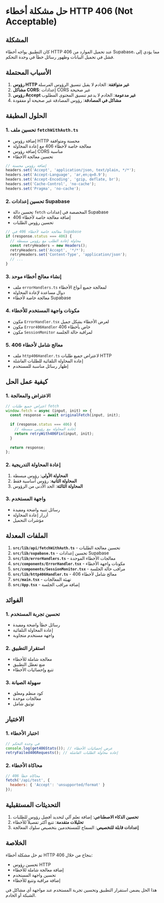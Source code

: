 # حل مشكلة أخطاء HTTP 406 (Not Acceptable)

## المشكلة
كان التطبيق يواجه أخطاء HTTP 406 عند تحميل الموارد من Supabase، مما يؤدي إلى فشل في تحميل البيانات وظهور رسائل خطأ في وحدة التحكم.

## الأسباب المحتملة
1. **رؤوس HTTP غير متوافقة**: الخادم لا يقبل تنسيق الرؤوس المرسلة
2. **مشاكل CORS**: إعدادات CORS غير صحيحة
3. **رؤوس Accept غير مدعومة**: الخادم لا يدعم تنسيق المحتوى المطلوب
4. **مشاكل في المصادقة**: رؤوس المصادقة غير صحيحة أو مفقودة

## الحلول المطبقة

### 1. تحسين ملف `fetchWithAuth.ts`
- إضافة رؤوس HTTP محسنة ومتوافقة
- معالجة خاصة لأخطاء 406 مع إعادة المحاولة
- إضافة رؤوس CORS مناسبة
- تحسين معالجة الأخطاء

```typescript
// إضافة رؤوس محسنة
headers.set('Accept', 'application/json, text/plain, */*');
headers.set('Accept-Language', 'ar,en;q=0.9');
headers.set('Accept-Encoding', 'gzip, deflate, br');
headers.set('Cache-Control', 'no-cache');
headers.set('Pragma', 'no-cache');
```

### 2. تحسين إعدادات Supabase
- تحسين دالة `fetch` المخصصة في إعدادات Supabase
- إضافة معالجة خاصة لأخطاء 406
- تحسين رؤوس الطلبات

```typescript
// معالجة خاصة لأخطاء 406 في Supabase
if (response.status === 406) {
  // محاولة إعادة الطلب مع رؤوس مبسطة
  const retryHeaders = new Headers();
  retryHeaders.set('Accept', '*/*');
  retryHeaders.set('Content-Type', 'application/json');
  // ...
}
```

### 3. إنشاء معالج أخطاء موحد
- ملف `errorHandlers.ts` لمعالجة جميع أنواع الأخطاء
- دوال مساعدة لإعادة المحاولة
- معالجة خاصة لأخطاء Supabase

### 4. مكونات واجهة المستخدم للأخطاء
- مكون `ErrorHandler.tsx` لعرض الأخطاء بشكل جميل
- مكون `Error406Handler` خاص بأخطاء 406
- مكون `SessionMonitor` لمراقبة حالة الجلسة

### 5. معالج شامل لأخطاء 406
- ملف `http406Handler.ts` لاعتراض جميع طلبات HTTP
- إعادة المحاولة التلقائية للطلبات الفاشلة
- إظهار رسائل مناسبة للمستخدم

## كيفية عمل الحل

### 1. الاعتراض والمعالجة
```typescript
// اعتراض جميع طلبات fetch
window.fetch = async (input, init) => {
  const response = await originalFetch(input, init);
  
  if (response.status === 406) {
    // إعادة المحاولة مع رؤوس مبسطة
    return retryWith406Fix(input, init);
  }
  
  return response;
};
```

### 2. إعادة المحاولة التدريجية
1. **المحاولة الأولى**: رؤوس مبسطة
2. **المحاولة الثانية**: رؤوس أساسية فقط
3. **المحاولة الثالثة**: الحد الأدنى من الرؤوس

### 3. واجهة المستخدم
- رسائل تنبيه واضحة ومفيدة
- أزرار إعادة المحاولة
- مؤشرات التحميل

## الملفات المعدلة

1. **`src/lib/api/fetchWithAuth.ts`** - تحسين معالجة الطلبات
2. **`src/lib/supabase.ts`** - تحسين إعدادات Supabase
3. **`src/lib/errorHandlers.ts`** - معالجات الأخطاء الموحدة
4. **`src/components/ErrorHandler.tsx`** - مكونات واجهة الأخطاء
5. **`src/components/SessionMonitor.tsx`** - مراقب حالة الجلسة
6. **`src/lib/http406Handler.ts`** - معالج شامل لأخطاء 406
7. **`src/main.tsx`** - تهيئة المعالجات
8. **`src/App.tsx`** - إضافة مراقب الجلسة

## الفوائد

### 1. تحسين تجربة المستخدم
- رسائل خطأ واضحة ومفيدة
- إعادة المحاولة التلقائية
- واجهة مستخدم متجاوبة

### 2. استقرار التطبيق
- معالجة شاملة للأخطاء
- منع تعطل التطبيق
- تتبع وإحصائيات الأخطاء

### 3. سهولة الصيانة
- كود منظم ومعلق
- معالجات موحدة
- توثيق شامل

## الاختبار

### 1. اختبار الأخطاء
```javascript
// في وحدة التحكم
console.log(get406Stats()); // عرض إحصائيات الأخطاء
retryFailed406Requests(); // إعادة محاولة الطلبات الفاشلة
```

### 2. محاكاة الأخطاء
```javascript
// محاكاة خطأ 406
fetch('/api/test', {
  headers: { 'Accept': 'unsupported/format' }
});
```

## التحديثات المستقبلية

1. **تحسين الذكاء الاصطناعي**: إضافة تعلم آلي لتحديد أفضل رؤوس للطلبات
2. **تحليلات متقدمة**: تتبع أكثر تفصيلاً للأخطاء
3. **إعدادات قابلة للتخصيص**: السماح للمستخدمين بتخصيص سلوك المعالجة

## الخلاصة

تم حل مشكلة أخطاء HTTP 406 بنجاح من خلال:
- تحسين رؤوس HTTP
- إضافة معالجة شاملة للأخطاء
- تحسين واجهة المستخدم
- إضافة مراقبة وتتبع للأخطاء

هذا الحل يضمن استقرار التطبيق وتحسين تجربة المستخدم عند مواجهة أي مشاكل في الشبكة أو الخادم. 